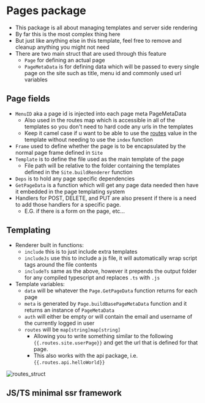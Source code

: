 # Pages package
- This package is all about managing templates and server side rendering
- By far this is the most complex thing here
- But just like anything else in this template, feel free to remove and cleanup anything you might not need
- There are two main struct that are used through this feature
  - `Page` for defining an actual page
  - `PageMetaData` is for defining data which will be passed to every single page on the site such as title, menu id and commonly used url variables

## Page fields
- `MenuID` aka a page id is injected into each page meta PageMetaData
  - Also used in the routes map which is accessible in all of the templates so you don't need to hard code any urls in the templates 
  - Keep it camel case if u want to be able to use the [routes](#templating) value in the template without needing to use the `index` function 
- `Frame` used to define whether the page is to be encapsulated by the normal page frame defined in `Site`
- `Template` is to define the file used as the main template of the page
  -  File path will be relative to the folder containing the templates defined in  the `Site.buildRenderer` function
- `Deps` is to hold any page specific dependencies
- `GetPageData` is a function which will get any page data needed then have it embedded in the page templating system
- Handlers for POST, DELETE, and PUT are also present if there is a need to add those handlers for a specific page.
  - E.G. if there is a form on the page, etc...


## Templating
- Renderer built in functions:
  - `include` this is to just include extra templates
  - `includeJs` use this to include a js file, it will automatically wrap script tags around the file contents
  - `includeTs` same as the above, however it prepends the output folder for any compiled typescript and replaces `.ts` with `.js`
- Template variables:
  - `data` will be whatever the `Page.GetPageData` function returns for each page
  - `meta` is generated by `Page.buildBasePageMetaData` function and it returns an instance of `PageMetaData`
  - `auth` will either be empty or will contain the email and username of the currently logged in user
  - `routes` will be `map[string]map[string]`
    - Allowing you to write something similar to the following `{{.routes.site.userPage}}` and get the url that is defined for that page.
    - This also works with the api package, i.e. `{{.routes.api.helloWorld}}`

![routes_struct](https://user-images.githubusercontent.com/17408117/216288313-102ba524-2a1b-497e-9224-0c66ba1de599.png)


## JS/TS minimal ssr framework

